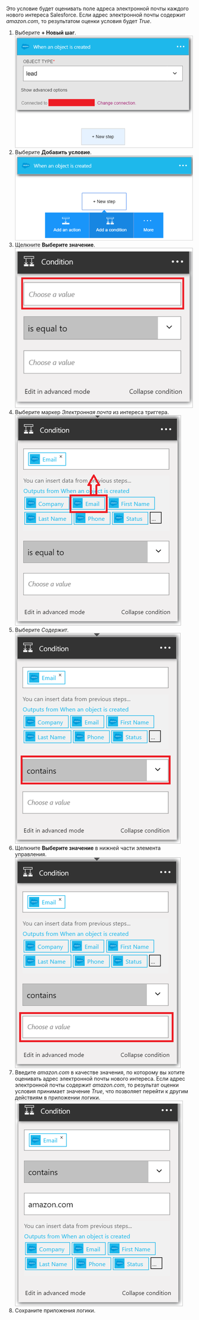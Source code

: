 Это условие будет оценивать поле адреса электронной почты каждого нового интереса Salesforce. Если адрес электронной почты содержит *amazon.com*, то результатом оценки условия будет *True*.

1. Выберите **+ Новый шаг**.  
   ![Условие Salesforce, изображение 1](./media/connectors-create-api-salesforce/condition-1.png)  
2. Выберите **Добавить условие**.  
   ![Условие Salesforce, изображение 2](./media/connectors-create-api-salesforce/condition-2.png)  
3. Щелкните **Выберите значение**.  
   ![Условие Salesforce, изображение 3](./media/connectors-create-api-salesforce/condition-3.png)  
4. Выберите маркер *Электронная почта* из интереса триггера.  
   ![Условие Salesforce, изображение 4](./media/connectors-create-api-salesforce/condition-4.png)  
5. Выберите *Содержит*.  
   ![Условие Salesforce, изображение 5](./media/connectors-create-api-salesforce/condition-5.png)  
6. Щелкните **Выберите значение** в нижней части элемента управления.  
   ![Условие Salesforce, изображение 6](./media/connectors-create-api-salesforce/condition-6.png)  
7. Введите *amazon.com* в качестве значения, по которому вы хотите оценивать адрес электронной почты нового интереса. Если адрес электронной почты содержит *amazon.com*, то результат оценки условия принимает значение *True*, что позволяет перейти к другим действиям в приложении логики.  
   ![Условие Salesforce, изображение 7](./media/connectors-create-api-salesforce/condition-7.png)  
8. Сохраните приложения логики.

<!---HONumber=AcomDC_0727_2016-->

